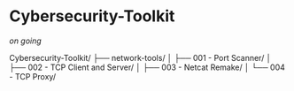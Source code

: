 # Cybersecurity-Toolkit
_on going_

Cybersecurity-Toolkit/
├── network-tools/
│   ├── 001 - Port Scanner/
│   ├── 002 - TCP Client and Server/
│   ├── 003 - Netcat Remake/
│   └── 004 - TCP Proxy/



